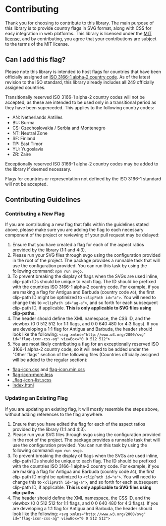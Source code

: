 # Contributing

Thank you for choosing to contribute to this library. The main purpose of this library is to provide country flags in SVG format, along with CSS for easy integration in web platforms. This library is licensed under the [MIT license](https://github.com/lipis/flag-icon-css/blob/master/LICENSE), and by contributing, you agree that your contributions are subject to the terms of the MIT license.

## Can I add this flag?

Please note this library is intended to host flags for countries that have been officially assigned an [ISO 3166-1 alpha-2 country code](https://www.iso.org/obp/ui/). As of the latest revision to the ISO standard, this library already includes all 249 officially assigned countries.

Transitionally reserved ISO 3166-1 alpha-2 country codes will not be accepted, as these are intended to be used only in a transitional period as they have been superceded. This applies to the following country codes:

- AN: Netherlands Antilles
- BU: Burma
- CS: Czechoslovakia / Serbia and Montenegro
- NT: Neutral Zone
- SF: Finland
- TP: East Timor
- YU: Yugoslavia
- ZR: Zaire

Exceptionally reserved ISO 3166-1 alpha-2 country codes may be added to the library if deemed necessary.

Flags for countries or representation not defined by the ISO 3166-1 standard will not be accepted.

## Contributing Guidelines

### Contributing a New Flag

If you are contributing a new flag that falls within the guidelines stated above, please make sure you are adding the flag to each necessary component of the project or reviewing of your pull request may be delayed:

1. Ensure that you have created a flag for each of the aspect ratios provided by the library (1:1 and 4:3).
2. Please run your SVG files through svgo using the configuration provided in the root of the project. The package provides a runnable task that will use the configuration provided. You can run this task by using the following command: `npm run svgo`.
3. To prevent breaking the display of flags when the SVGs are used inline, clip-path IDs should be unique to each flag. The ID should be prefixed with the countries ISO 3166-1 alpha-2 country code. For example, if you are making a flag for Antigua and Barbuda (country code `AG`), the first clip-path ID might be optimized to `<clipPath id="a">`. You will need to change this to `<clipPath id="ag-a">`, and so forth for each subsequent clip-path ID, if applicable. **This is only applicable to SVG files using clip-paths.**
4. The header should define the XML namespace, the CSS ID, and the viewbox (0 0 512 512 for 1:1 flags, and 0 0 640 480 for 4:3 flags). If you are developing a 1:1 flag for Antigua and Barbuda, the header should look like the following:
`<svg xmlns="http://www.w3.org/2000/svg" id="flag-icon-css-ag" viewBox="0 0 512 512">`
5. You are most likely contributing a flag for an exceptionally reserved ISO 3166-1 alpha-2 country code, so it will need to be added under the "Other flags" section of the following files (Countries officially assigned will be added to the regular section):
- [flag-icon.css](https://github.com/lipis/flag-icon-css/blob/master/css/flag-icon.css) and [flag-icon.min.css](https://github.com/lipis/flag-icon-css/blob/master/css/flag-icon.min.css)
- [flag-icon-more.less](https://github.com/lipis/flag-icon-css/blob/master/less/flag-icon-more.less)
- [_flag-icon-list.scss](https://github.com/lipis/flag-icon-css/blob/master/sass/_flag-icon-list.scss)
- [index.html](https://github.com/lipis/flag-icon-css/blob/master/index.html)

### Updating an Existing Flag

If you are updating an existing flag, it will mostly resemble the steps above, without adding references to the flag anywhere.

1. Ensure that you have edited the flag for each of the aspect ratios provided by the library (1:1 and 4:3).
2. Please run your SVG files through svgo using the configuration provided in the root of the project. The package provides a runnable task that will use the configuration provided. You can run this task by using the following command: `npm run svgo`.
3. To prevent breaking the display of flags when the SVGs are used inline, clip-path IDs should be unique to each flag. The ID should be prefixed with the countries ISO 3166-1 alpha-2 country code. For example, if you are making a flag for Antigua and Barbuda (country code `AG`), the first clip-path ID might be optimized to `<clipPath id="a">`. You will need to change this to `<clipPath id="ag-a">`, and so forth for each subsequent clip-path ID, if applicable. **This is only applicable to SVG files using clip-paths.**
4. The header should define the XML namespace, the CSS ID, and the viewbox (0 0 512 512 for 1:1 flags, and 0 0 640 480 for 4:3 flags). If you are developing a 1:1 flag for Antigua and Barbuda, the header should look like the following:
`<svg xmlns="http://www.w3.org/2000/svg" id="flag-icon-css-ag" viewBox="0 0 512 512">`